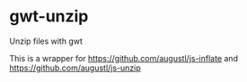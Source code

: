 gwt-unzip
=========

Unzip files with gwt

This is a wrapper for https://github.com/augustl/js-inflate and https://github.com/augustl/js-unzip

